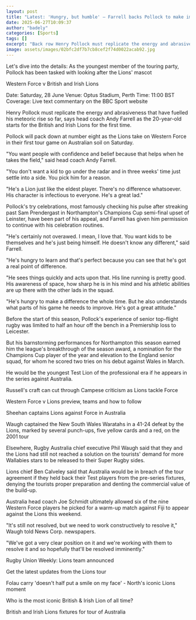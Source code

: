 ```yaml
---
layout: post
title: "Latest: 'Hungry, but humble' – Farrell backs Pollock to make impact"
date: 2025-06-27T10:09:37
author: "badely"
categories: [Sports]
tags: []
excerpt: "Back row Henry Pollock must replicate the energy and abrasiveness that have fuelled his meteoric rise so far, says head coach Andy Farrell."
image: assets/images/02bfc2df7b7cb8cef2f74d0022acab92.jpg
---
```


Let's dive into the details: As the youngest member of the touring party, Pollock has been tasked with looking after the Lions' mascot

Western Force v British and Irish Lions

Date: Saturday, 28 June Venue: Optus Stadium, Perth Time: 11:00 BST Coverage: Live text commentary on the BBC Sport website

Henry Pollock must replicate the energy and abrasiveness that have fuelled his meteoric rise so far, says head coach Andy Farrell as the 20-year-old starts for the British and Irish Lions for the first time.

Pollock will pack down at number eight as the Lions take on Western Force in their first tour game on Australian soil on Saturday.

"You want people with confidence and belief because that helps when he takes the field," said head coach Andy Farrell.

"You don't want a kid to go under the radar and in three weeks' time just settle into a side. You pick him for a reason.

"He's a Lion just like the eldest player. There's no difference whatsoever. His character is infectious to everyone. He's a great lad."

Pollock's try celebrations, most famously checking his pulse after streaking past Sam Prendergast in Northampton's Champions Cup semi-final upset of Leinster, have been part of his appeal, and Farrell has given him permission to continue with his celebration routines.

"He's certainly not overawed. I mean, I love that. You want kids to be themselves and he's just being himself. He doesn't know any different," said Farrell.

"He's hungry to learn and that's perfect because you can see that he's got a real point of difference.

"He sees things quickly and acts upon that. His line running is pretty good. His awareness of space, how sharp he is in his mind and his athletic abilities are up there with the other lads in the squad.

"He's hungry to make a difference the whole time. But he also understands what parts of his game he needs to improve. He's got a great attitude."

Before the start of this season, Pollock's experience of senior top-flight rugby was limited to half an hour off the bench in a Premiership loss to Leicester.

But his barnstorming performances for Northampton this season earned him the league's breakthrough of the season award, a nomination for the Champions Cup player of the year and elevation to the England senior squad, for whom he scored two tries on his debut against Wales in March.

He would be the youngest Test Lion of the professional era if he appears in the series against Australia.

Russell's craft can cut through Campese criticism as Lions tackle Force

Western Force v Lions preview, teams and how to follow

Sheehan captains Lions against Force in Australia 

Waugh captained the New South Wales Waratahs in a 41-24 defeat by the Lions, marked by several punch-ups, five yellow cards and a red, on the 2001 tour

Elsewhere, Rugby Australia chief executive Phil Waugh said that they and the Lions had still not reached a solution on the tourists' demand for more Wallabies stars to be released to their Super Rugby sides.

Lions chief Ben Calveley said that Australia would be in breach of the tour agreement if they held back their Test players from the pre-series fixtures, denying the tourists proper preparation and denting the commercial value of the build-up.

Australia head coach Joe Schmidt ultimately allowed six of the nine Western Force players he picked for a warm-up match against Fiji to appear against the Lions this weekend.

"It's still not resolved, but we need to work constructively to resolve it," Waugh told News Corp. newspapers.

"We've got a very clear position on it and we're working with them to resolve it and so hopefully that'll be resolved imminently."

Rugby Union Weekly: Lions team announced

Get the latest updates from the Lions tour

Folau carry 'doesn't half put a smile on my face' - North's iconic Lions moment

Who is the most iconic British & Irish Lion of all time?

British and Irish Lions fixtures for tour of Australia

